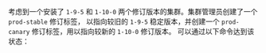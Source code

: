 ---
---
考虑到一个安装了 `1-9-5` 和 `1-10-0` 两个修订版本的集群。集群管理员创建了一个 `prod-stable` 修订标签，
以指向较旧的 `1-9-5` 稳定版本，并创建一个 `prod-canary` 修订标签，用以指向较新的 `1-10-0` 修订版本。
可以通过以下命令达到该状态：
